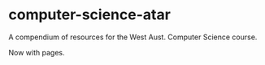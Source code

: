 # computer-science-atar
A compendium of resources for the West Aust. Computer Science course.

  Now with pages.
